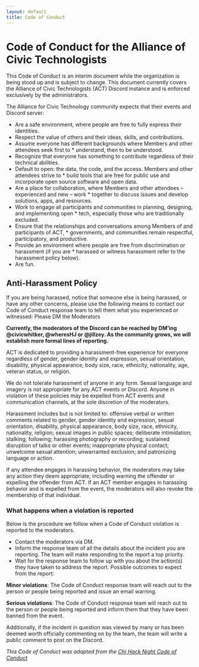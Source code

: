 ```yaml
---
layout: default
title: Code of Conduct
---
```


# Code of Conduct for the Alliance of Civic Technologists

This Code of Conduct is an interim document while the organization is being stood up and is subject to change. This document currently covers the Alliance of Civic Technologists (ACT) Discord instance and is enforced exclusively by the administrators.

The Alliance for Civic Technology community expects that their events and Discord server:

* Are a safe environment, where people are free to fully express their identities.
* Respect the value of others and their ideas, skills, and contributions.
* Assume everyone has different backgrounds where Members and other attendees seek first to * understand, then to be understood.
* Recognize that everyone has something to contribute regardless of their technical abilities.
* Default to open: the data, the code, and the access. Members and other attendees strive to * build tools that are free for public use and incorporate open source software and open data.
* Are a place for collaboration, where Members and other attendees – experienced and new – work * together to discuss issues and develop solutions, apps, and resources.
* Work to engage all participants and communities in planning, designing, and implementing open * tech, especially those who are traditionally excluded.
* Ensure that the relationships and conversations among Members of and participants of ACT, * governments, and communities remain respectful, participatory, and productive.
* Provide an environment where people are free from discrimination or harassment (if you are * harassed or witness harassment refer to the harassment policy below).
* Are fun.

## Anti-Harassment Policy

If you are being harassed, notice that someone else is being harassed, or have any other concerns, please use the following means to contact our Code of Conduct response team to tell them what you experienced or witnessed:
Please DM the Moderators

**Currently, the moderators of the Discord can be reached by DM’ing @civicwhitker, @wheresHJ or @jillzey. As the community grows, we will establish more formal lines of reporting.**

ACT is dedicated to providing a harassment-free experience for everyone regardless of gender, gender identity and expression, sexual orientation, disability, physical appearance, body size, race, ethnicity, nationality, age, veteran status, or religion.

We do not tolerate harassment of anyone in any form. Sexual language and imagery is not appropriate for any ACT events or Discord. Anyone in violation of these policies may be expelled from ACT events and communication channels, at the sole discretion of the moderators.

Harassment includes but is not limited to: offensive verbal or written comments related to gender, gender identity and expression, sexual orientation, disability, physical appearance, body size, race, ethnicity, nationality, religion; sexual images in public spaces; deliberate intimidation; stalking; following; harassing photography or recording; sustained disruption of talks or other events; inappropriate physical contact; unwelcome sexual attention; unwarranted exclusion; and patronizing language or action.

If any attendee engages in harassing behavior, the moderators may take any action they deem appropriate, including warning the offender or expelling the offender from ACT. If an ACT  member engages in harassing behavior and is expelled from the event, the moderators will also revoke the membership of that individual.

### What happens when a violation is reported

Below is the procedure we follow when a Code of Conduct violation is reported to the moderators.

* Contact the moderators via DM.
* Inform the response team of all the details about the incident you are reporting. The team will make responding to the report a top priority.
* Wait for the response team to follow up with you about the action(s) they have taken to address the report. Possible outcomes to expect from the report:

**Minor violations**: The Code of Conduct response team will reach out to the person or people being reported and issue an email warning.

**Serious violations**: The Code of Conduct response team will reach out to the person or people being reported and inform them that they have been banned from the event.

Additionally, if the incident in question was viewed by many or has been deemed worth officially commenting on by the team, the team will write a public comment to post on the Discord.

_This Code of Conduct was adapted from the [Chi Hack Night Code of Conduct](https://chihacknight.org/code-of-conduct.html)_
